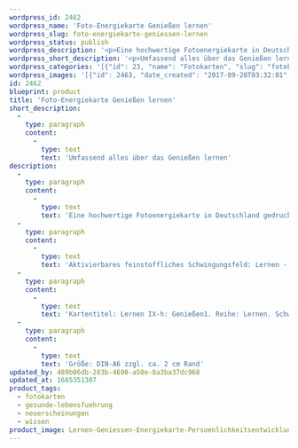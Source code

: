 ```yaml
---
wordpress_id: 2462
wordpress_name: 'Foto-Energiekarte Genießen lernen'
wordpress_slug: foto-energiekarte-geniessen-lernen
wordpress_status: publish
wordpress_description: '<p>Eine hochwertige Fotoenergiekarte in Deutschland gedruckt und in Handarbeit laminiert. Sie ist in Postkartengröße (DIN-A6) gut zu transportieren und kann auch auf den Körper aufgelegt werden.</p><p>Aktivierbares feinstoffliches Schwingungsfeld: Lernen - Genießen - Wahrhaftigkeit: Genießen (neu) lernen. Inhalte, Qualitäten, Art und Weise, ... die eigene Fähigkeit zu genießen überprüfen und ggf. verändern.</p><p>Kartentitel: Lernen IX-h: Genießen1. Reihe: Lernen. Schwingungsebene: Grün.</p><p>Größe: DIN-A6 zzgl. ca. 2 cm Rand<br />Andere Formate sind individuell für Sie innerhalb weniger Tage herstellbar. Bitte kontaktieren Sie uns hierfür unter <a href="mailto:info@elvedenverlag.de">info@elvedenverlag.de</a>.</p><p><a href="https://my.feenbaum.de/anwendung-energiebilder-foto-laminiert/">Anwendungshinweise</a>      <a href="https://my.feenbaum.de/produktinformationen-fotokarten/">Produktinformationen</a></p>'
wordpress_short_description: '<p>Umfassend alles über das Genießen lernen<br /><em>Hinweis: Das Wasserzeichen „Elveden Verlag Energiebild“ wird nicht mit gedruckt</em></p>'
wordpress_categories: '[{"id": 23, "name": "Fotokarten", "slug": "fotokarten"}, {"id": 38, "name": "Gesunde Lebensf\u00fchrung", "slug": "gesunde-lebensfuehrung"}, {"id": 66, "name": "Neuerscheinungen", "slug": "neuerscheinungen"}, {"id": 34, "name": "Wissen", "slug": "wissen"}]'
wordpress_images: '[{"id": 2463, "date_created": "2017-09-28T03:32:01", "date_created_gmt": "2017-09-27T23:32:01", "date_modified": "2017-09-28T03:32:01", "date_modified_gmt": "2017-09-27T23:32:01", "src": "https://my.feenbaum.de/wp-content/uploads/2017/09/Lernen-Geniessen-Energiekarte-Persoenlichkeitsentwicklung_8x8.jpg", "name": "Lernen-Geniessen-Energiekarte-Persoenlichkeitsentwicklung_8x8", "alt": ""}]'
id: 2462
blueprint: product
title: 'Foto-Energiekarte Genießen lernen'
short_description:
  -
    type: paragraph
    content:
      -
        type: text
        text: 'Umfassend alles über das Genießen lernen'
description:
  -
    type: paragraph
    content:
      -
        type: text
        text: 'Eine hochwertige Fotoenergiekarte in Deutschland gedruckt und in Handarbeit laminiert. Sie ist in Postkartengröße (DIN-A6) gut zu transportieren und kann auch auf den Körper aufgelegt werden.'
  -
    type: paragraph
    content:
      -
        type: text
        text: 'Aktivierbares feinstoffliches Schwingungsfeld: Lernen - Genießen - Wahrhaftigkeit: Genießen (neu) lernen. Inhalte, Qualitäten, Art und Weise, ... die eigene Fähigkeit zu genießen überprüfen und ggf. verändern.'
  -
    type: paragraph
    content:
      -
        type: text
        text: 'Kartentitel: Lernen IX-h: Genießen1. Reihe: Lernen. Schwingungsebene: Grün.'
  -
    type: paragraph
    content:
      -
        type: text
        text: 'Größe: DIN-A6 zzgl. ca. 2 cm Rand'
updated_by: 489b06db-283b-4690-a50e-8a3ba37dc968
updated_at: 1685351307
product_tags:
  - fotokarten
  - gesunde-lebensfuehrung
  - neuerscheinungen
  - wissen
product_image: Lernen-Geniessen-Energiekarte-Persoenlichkeitsentwicklung_8x8.jpg
---
```

